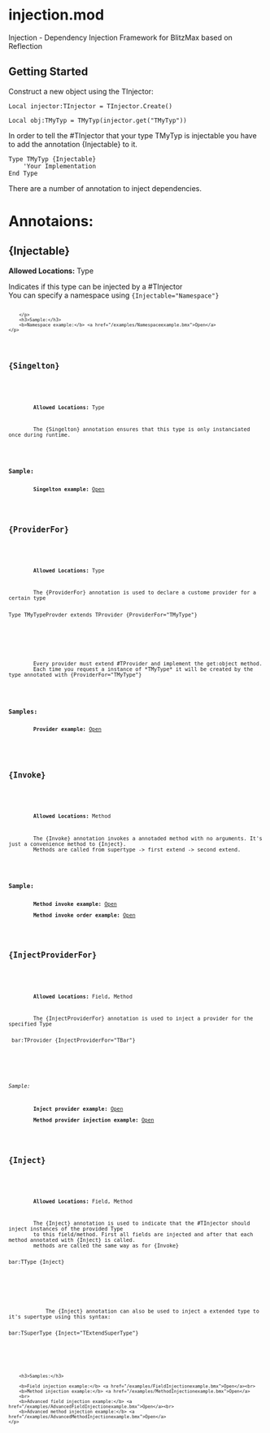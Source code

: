 injection.mod
=============

Injection - Dependency Injection Framework for BlitzMax based on Reflection

## Getting Started 
Construct a new object using the TInjector:

```bmx
Local injector:TInjector = TInjector.Create()

Local obj:TMyTyp = TMyTyp(injector.get("TMyTyp"))
```

In order to tell the #TInjector that your type TMyTyp is injectable you have to add the annotation {Injectable} to it.  

```bmx
Type TMyTyp {Injectable}
    'Your Implementation
End Type
```

There are a number of annotation to inject dependencies.

# Annotaions:
<h2>{Injectable}</h2>
<div>
    <p>
        <span><b>Allowed Locations:</b> Type</span>
        <p>
            Indicates if this type can be injected by a #TInjector<br />
            You can specify a namespace using <code>{Injectable="Namespace"}<code>

        </p>
        <h3>Sample:</h3>
        <b>Namespace example:</b> <a href="/examples/Namespaceexample.bmx">Open</a>
    </p>
</div>
<h2>{Singelton}</h2>
<div>
    <p>
        <span><b>Allowed Locations:</b> Type</span>
        <p>
        The {Singelton} annotation ensures that this type is only instanciated once during runtime.
        </p>
        <h3>Sample:</h3>
        <b>Singelton example:</b> <a href="/examples/Singeltonexample.bmx">Open</a>
    </p>
</div>
<h2>{ProviderFor}</h2>
<div>
    <p>
        <span><b>Allowed Locations:</b> Type</span>
        <p>
        The {ProviderFor} annotation is used to declare a custome provider for a certain type
        <pre>Type TMyTypeProvder extends TProvider {ProviderFor="TMyType"}</pre>
        </p>
        <p>
        Every provider must extend #TProvider and implement the get:object method.
        Each time you request a instance of *TMyType* it will be created by the type annotated with {ProviderFor="TMyType"}
        </p>
        <h3>Samples:</h3>
        <b>Provider example:</b> <a href="/examples/Providerexample.bmx">Open</a><br>
    </p>
</div>
<h2>{Invoke}</h2>
<div>
    <p>
        <span><b>Allowed Locations:</b> Method</span>
        <p>
        The {Invoke} annotation invokes a annotaded method with no arguments. It's just a convenience method to {Inject}.
        Methods are called from supertype -> first extend -> second extend.
        </p>
        <h3>Sample:</h3>
        <b>Method invoke example:</b> <a href="/examples/MethodInvokeexample.bmx">Open</a><br>
        <b>Method invoke order example:</b> <a href="/examples/MethodInvokeOrderexample.bmx">Open</a>
    </p>
</div>
<h2>{InjectProviderFor}</h2>
<div>
    <p>
        <span><b>Allowed Locations:</b> Field, Method</span>
        <p>
        The {InjectProviderFor} annotation is used to inject a provider for the specified Type
        <pre> bar:TProvider {InjectProviderFor="TBar"}</pre>
        </p>
        <h6>Sample:</h6>
        <b>Inject provider example:</b> <a href="/examples/InjectProviderexample.bmx">Open</a><br>
        <b>Method provider injection example:</b> <a href="/examples/MethodProviderInjectionexample.bmx">Open</a>
    </p>
</div>
<h2>{Inject}</h2>
<div>
    <p>
        <span><b>Allowed Locations:</b> Field, Method</span>
        <p>
        The {Inject} annotation is used to indicate that the #TInjector should inject instances of the provided Type
        to this field/method. First all fields are injected and after that each method annotated with {Inject} is called.
        methods are called the same way as for {Invoke}
        <pre>bar:TType {Inject}</pre>
        </p>
        <p>
            The {Inject} annotation can also be used to inject a extended type to it's supertype using this syntax:
            <pre>bar:TSuperType {Inject="TExtendSuperType"}</pre>
        </p>
        
        <h3>Samples:</h3>
        
        <b>Field injection example:</b> <a href="/examples/FieldInjectionexample.bmx">Open</a><br>
        <b>Method injection example:</b> <a href="/examples/MethodInjectionexample.bmx">Open</a>
        <br>
        <b>Advanced field injection example:</b> <a href="/examples/AdvancedFieldInjectionexample.bmx">Open</a><br>
        <b>Advanced method injection example:</b> <a href="/examples/AdvancedMethodInjectionexample.bmx">Open</a>
    </p>
</div>
